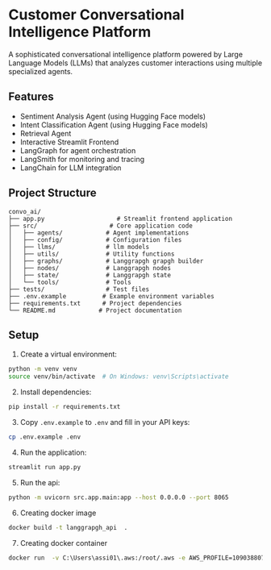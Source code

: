# Customer Conversational Intelligence Platform

A sophisticated conversational intelligence platform powered by Large Language Models (LLMs) that analyzes customer interactions using multiple specialized agents.

## Features

- Sentiment Analysis Agent (using Hugging Face models)
- Intent Classification Agent (using Hugging Face models)
- Retrieval Agent
- Interactive Streamlit Frontend
- LangGraph for agent orchestration
- LangSmith for monitoring and tracing
- LangChain for LLM integration

## Project Structure

```
convo_ai/
├── app.py                    # Streamlit frontend application
├── src/                    # Core application code
│   ├── agents/            # Agent implementations
│   ├── config/            # Configuration files
│   ├── llms/              # llm models
│   ├── utils/             # Utility functions
│   ├── graphs/            # Langgrapgh grapgh builder
│   ├── nodes/             # Langgrapgh nodes
│   ├── state/             # Langgrapgh state
│   └── tools/             # Tools
├── tests/                 # Test files
├── .env.example          # Example environment variables
├── requirements.txt      # Project dependencies
└── README.md            # Project documentation
```

## Setup

1. Create a virtual environment:
```bash
python -m venv venv
source venv/bin/activate  # On Windows: venv\Scripts\activate
```

2. Install dependencies:
```bash
pip install -r requirements.txt
```

3. Copy `.env.example` to `.env` and fill in your API keys:
```bash
cp .env.example .env
```

4. Run the application:
```bash
streamlit run app.py
```

5. Run the api:
```bash
python -m uvicorn src.app.main:app --host 0.0.0.0 --port 8065
```

6. Creating docker image
```bash
docker build -t langgrapgh_api  .
```

7. Creating docker container
```bash
docker run  -v C:\Users\assi01\.aws:/root/.aws -e AWS_PROFILE=109038807292_Developer  -p 8065:8065 -d --name langgrapgh_api langgrapgh_api
```